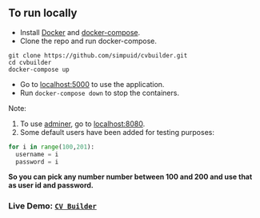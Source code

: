 ## To run locally
- Install [Docker](https://docs.docker.com/engine/install/) and [docker-compose](https://docs.docker.com/compose/install/).
- Clone the repo and run docker-compose.
```shell
git clone https://github.com/simpuid/cvbuilder.git
cd cvbuilder
docker-compose up
```
- Go to [localhost:5000](http://localhost:5000/) to use the application.
- Run `docker-compose down` to stop the containers.

Note:
1. To use [adminer](https://www.adminer.org/), go to [localhost:8080](http://localhost:8080/).
2. Some default users have been added for testing purposes:
```python
for i in range(100,201):
  username = i
  password = i
```
__So you can pick any number number between 100 and 200 and use that as user id and password.__

### Live Demo: [`CV Builder`](http://iitr-cvbuilder.herokuapp.com)
